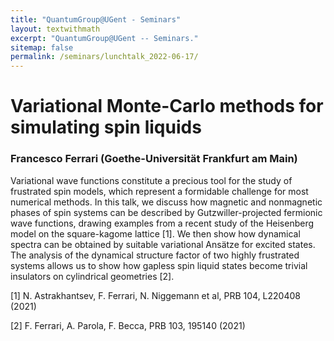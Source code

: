 ```yaml
---
title: "QuantumGroup@UGent - Seminars"
layout: textwithmath
excerpt: "QuantumGroup@UGent -- Seminars."
sitemap: false
permalink: /seminars/lunchtalk_2022-06-17/
---
```


# Variational Monte-Carlo methods for simulating spin liquids
### Francesco Ferrari (Goethe-Universität Frankfurt am Main)
Variational wave functions constitute a precious tool for the study of frustrated spin models, which represent a formidable challenge for most numerical methods. In this talk, we discuss how magnetic and nonmagnetic phases of spin systems can be described by Gutzwiller-projected fermionic wave functions, drawing examples from a recent study of the Heisenberg model on the square-kagome lattice [1]. We then show how dynamical spectra can be obtained by suitable variational Ansätze for excited states. The analysis of the dynamical structure factor of two highly frustrated systems allows us to show how gapless spin liquid states become trivial insulators on cylindrical geometries [2].

[1] N. Astrakhantsev, F. Ferrari, N. Niggemann et al, PRB 104, L220408 
(2021)

[2] F. Ferrari, A. Parola, F. Becca, PRB 103, 195140 (2021)
